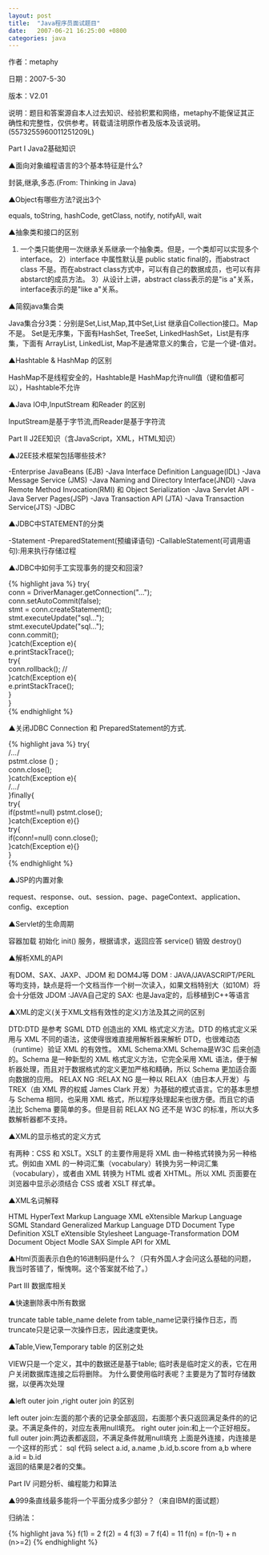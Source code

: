 ```yaml
---
layout: post
title:  "Java程序员面试题目"
date:   2007-06-21 16:25:00 +0800
categories: java
---
```


作者：metaphy

日期：2007-5-30

版本：V2.01

说明：题目和答案源自本人过去知识、经验积累和网络，metaphy不能保证其正确性和完整性，仅供参考。转载请注明原作者及版本及该说明。(5573255960011251209L)
 
Part I Java2基础知识

▲面向对象编程语言的3个基本特征是什么?

封装,继承,多态.(From: Thinking in Java)
 
▲Object有哪些方法?说出3个

equals, toString, hashCode, getClass, notify, notifyAll, wait
 
▲抽象类和接口的区别

1) 一个类只能使用一次继承关系继承一个抽象类。但是，一个类却可以实现多个interface。
2）interface 中属性默认是 public static final的，而abstract class 不是。而在abstract class方式中，可以有自己的数据成员，也可以有非abstarct的成员方法。
3）从设计上讲，abstract class表示的是"is a"关系，interface表示的是"like a"关系。
 
▲简叙java集合类

Java集合分3类：分别是Set,List,Map,其中Set,List 继承自Collection接口。Map不是。
Set是无序集，下面有HashSet, TreeSet, LinkedHashSet，List是有序集，下面有 ArrayList, LinkedList, Map不是通常意义的集合，它是一个键-值对。
 
▲Hashtable & HashMap 的区别

HashMap不是线程安全的，Hashtable是
HashMap允许null值（键和值都可以），Hashtable不允许
 
▲Java IO中,InputStream 和Reader 的区别

InputStream是基于字节流,而Reader是基于字符流
 
Part II J2EE知识（含JavaScript，XML，HTML知识）

▲J2EE技术框架包括哪些技术?

-Enterprise JavaBeans (EJB)
-Java Interface Definition Language(IDL)
-Java Message Service (JMS)
-Java Naming and Directory Interface(JNDI)
-Java Remote Method Invocation(RMI) 和 Object Serialization
-Java Servlet API
-Java Server Pages(JSP)
-Java Transaction API (JTA)
-Java Transaction Service(JTS)
-JDBC
 
▲JDBC中STATEMENT的分类

-Statement
-PreparedStatement(预编译语句)
-CallableStatement(可调用语句):用来执行存储过程
 
▲JDBC中如何手工实现事务的提交和回滚?

{% highlight java %}
try{      
    conn = DriverManager.getConnection("...");      
    conn.setAutoCommit(false);      
    stmt = conn.createStatement();      
    stmt.executeUpdate("sql...");      
    stmt.executeUpdate("sql...");      
    conn.commit();      
}catch(Exception e){      
    e.printStackTrace();      
    try{      
        conn.rollback(); //      
    }catch(Exception e){      
        e.printStackTrace();             
    }      
}     
 {% endhighlight %}

▲关闭JDBC Connection 和 PreparedStatement的方式.

{% highlight java %}
try{   
    /*...*/  
    pstmt.close () ;   
    conn.close();   
}catch(Exception e){   
    /*…*/  
}finally{   
    try{   
        if(pstmt!=null)  pstmt.close();   
    }catch(Exception e){}   
    try{   
        if(conn!=null)  conn.close();   
    }catch(Exception e){}   
}  
{% endhighlight %}
 
▲JSP的内置对象

request、response、out、session、page、pageContext、application、config、exception
 
▲Servlet的生命周期

容器加载
初始化 init()
服务，根据请求，返回应答 service()
销毁 destroy()
 
▲解析XML的API

有DOM、SAX、JAXP、JDOM 和 DOM4J等
DOM : JAVA/JAVASCRIPT/PERL等均支持，缺点是将一个文档当作一个树一次读入，如果文档特别大（如10M）将会十分低效
JDOM :JAVA自己定的
SAX: 也是Java定的，后移植到C++等语言
 
▲XML的定义(关于XML文档有效性的定义)方法及其之间的区别

DTD:DTD 是参考 SGML DTD 创造出的 XML 格式定义方法。DTD 的格式定义采用与 XML 不同的语法，这使得很难直接用解析器来解析 DTD，也很难动态（runtime）验证 XML 的有效性。
XML Schema:XML Schema是W3C 后来创造的。Schema 是一种新型的 XML 格式定义方法，它完全采用 XML 语法，便于解析器处理，而且对于数据格式的定义更加严格和精确，所以 Schema 更加适合面向数据的应用。
RELAX NG :RELAX NG 是一种以 RELAX（由日本人开发）与 TREX（由 XML 界的权威 James Clark 开发）为基础的模式语言。它的基本思想与 Schema 相同，也采用 XML 格式，所以程序处理起来也很方便。而且它的语法比 Schema 要简单的多。但是目前 RELAX NG 还不是 W3C 的标准，所以大多数解析器都不支持。
 
▲XML的显示格式的定义方式

有两种：CSS 和 XSLT。XSLT 的主要作用是将 XML 由一种格式转换为另一种格式。例如由 XML 的一种词汇集（vocabulary）转换为另一种词汇集（vocabulary），或者由 XML 转换为 HTML 或者 XHTML。所以 XML 页面要在浏览器中显示必须结合 CSS 或者 XSLT 样式单。
 
▲XML名词解释

HTML  HyperText Markup Language
XML   eXtensible Markup Language
SGML  Standard Generalized Markup Language
DTD    Document Type Definition
XSLT  eXtensible Stylesheet Language-Transformation
DOM  Document Object Modle
SAX    Simple API for XML
 
▲Html页面表示白色的16进制码是什么？（只有外国人才会问这么基础的问题，我当时答错了，惭愧啊。这个答案就不给了。）
 
Part III 数据库相关

▲快速删除表中所有数据

truncate table table_name
delete from table_name记录行操作日志，而truncate只是记录一次操作日志，因此速度更快。
 
▲Table,View,Temporary table 的区别之处

VIEW只是一个定义，其中的数据还是基于table;
临时表是临时定义的表，它在用户关闭数据库连接之后将删除。
为什么要使用临时表呢？主要是为了暂时存储数据，以便再次处理
 
▲left outer join ,right outer join 的区别

left outer join:左面的那个表的记录全部返回，右面那个表只返回满足条件的的记录。不满足条件的，对应左表用null填充。
right outer join:和上一个正好相反。
full outer join:两边表都返回，不满足条件就用null填充
上面是外连接，内连接是一个这样的形式：
sql 代码
select a.id, a.name ,b.id,b.score from a,b where a.id = b.id   
返回的结果是2者的交集。
 
Part IV 问题分析、编程能力和算法

▲999条直线最多能将一个平面分成多少部分？（来自IBM的面试题）

归纳法：

{% highlight java %}
f(1) = 2
f(2) = 4
f(3) = 7
f(4) = 11
f(n) = f(n-1) + n     (n>=2)
{% endhighlight %}

